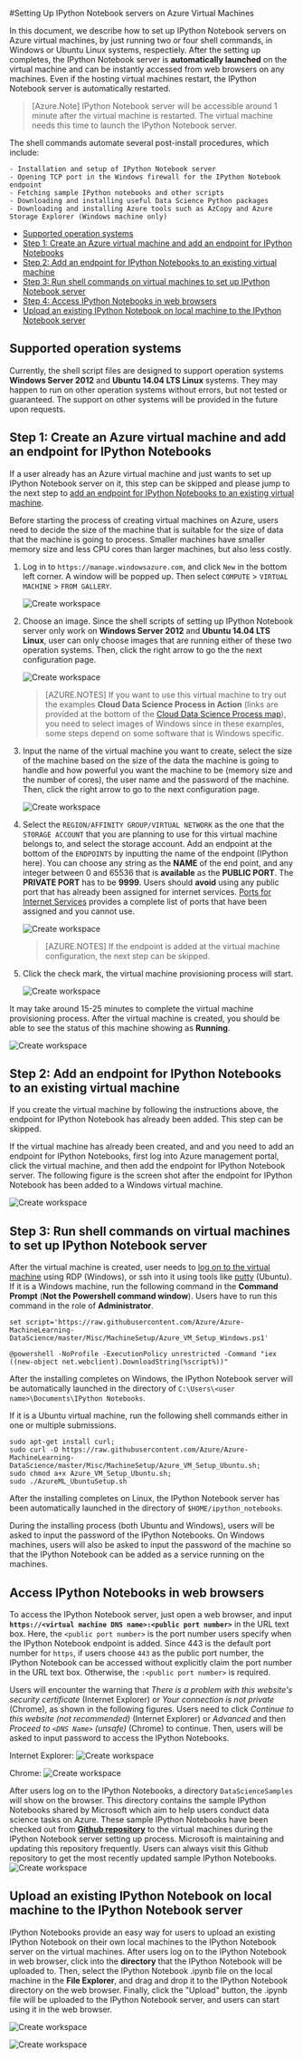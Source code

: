 <properties title="Easy Installing, Configuring, and Launching IPython Notebooks on Azure Virtual Machines" pageTitle="Easy Installing, Configuring, and Launching IPython Notebook on Azure Virtual Machines | Azure" description="Easy Installing, Configuring, and Launching IPython Notebook on Azure Virtual Machines" metaKeywords="" services="data-science-process" solutions="" documentationCenter="" authors="hangzh-msft" manager="jacob.spoelstra" editor="" videoId="" scriptId="" />

<tags ms.service="data-science-process" ms.workload="data-services" ms.tgt_pltfrm="na" ms.devlang="na" ms.topic="article" ms.date="01/09/2015" ms.author="hangzh-msft" /> 

 
#Setting Up IPython Notebook servers on Azure Virtual Machines
 
In this document, we describe how to set up IPython Notebook servers on Azure virtual machines, by just running two or four shell commands, in Windows or Ubuntu Linux systems, respectiely. After the setting up completes, the IPython Notebook server is **automatically launched** on the virtual machine and can be instantly accessed from web browsers on any machines. Even if the hosting virtual machines restart, the IPython Notebook server is automatically restarted. 

>[Azure.Note] IPython Notebook server will be accessible around 1 minute after the virtual machine is restarted. The virtual machine needs this time to launch the IPython Notebook server.

The shell commands automate several post-install procedures, which include:

	- Installation and setup of IPython Notebook server
	- Opening TCP port in the Windows firewall for the IPython Notebook endpoint
	- Fetching sample IPython notebooks and other scripts
	- Downloading and installing useful Data Science Python packages
	- Downloading and installing Azure tools such as AzCopy and Azure Storage Explorer (Windows machine only)

- [Supported operation systems](#supported-os)
- [Step 1: Create an Azure virtual machine and add an endpoint for IPython Notebooks](#create-vm)
- [Step 2: Add an endpoint for IPython Notebooks to an existing virtual machine](#add-endpoint)
- [Step 3: Run shell commands on virtual machines to set up IPython Notebook server](#run-commands)
- [Step 4: Access IPython Notebooks in web browsers](#access)
- [Upload an existing IPython Notebook on local machine to the IPython Notebook server](#upload)

## <a name="supported-os"></a>Supported operation systems

Currently, the shell script files are designed to support operation systems **Windows Server 2012** and **Ubuntu 14.04 LTS Linux** systems. They may happen to run on other operation systems without errors, but not tested or guaranteed. The support on other systems will be provided in the future upon requests.    

## <a name="create-vm"></a>Step 1: Create an Azure virtual machine and add an endpoint for IPython Notebooks

If a user already has an Azure virtual machine and just wants to set up IPython Notebook server on it, this step can be skipped and please jump to the next step to [add an endpoint for IPython Notebooks to an existing virtual machine](#add-endpoint). 
 
Before starting the process of creating virtual machines on Azure, users need to decide the size of the machine that is suitable for the size of data that the machine is going to process. Smaller machines have smaller memory size and less CPU cores than larger machines, but also less costly. 

1. Log in to `https://manage.windowsazure.com`, and click `New` in the bottom left corner. A window will be popped up. Then select `COMPUTE` > `VIRTUAL MACHINE` > `FROM GALLERY`.

	![Create workspace][9]

2. Choose an image. Since the shell scripts of setting up IPython Notebook server only work on **Windows Server 2012** and **Ubuntu 14.04 LTS Linux**, user can only choose images that are running either of these two operation systems. Then, click the right arrow to go the the next configuration page.
	
	![Create workspace][10]

	>[AZURE.NOTES] If you want to use this virtual machine to try out the examples **Cloud Data Science Process in Action** (links are provided at the bottom of the [Cloud Data Science Process map](http://azure.microsoft.com/en-us/documentation/articles/machine-learning-data-science-how-to-create-machine-learning-service/)), you need to select images of Windows since in these examples, some steps depend on some software that is Windows specific.

3. Input the name of the virtual machine you want to create, select the size of the machine based on the size of the data the machine is going to handle and how powerful you want the machine to be (memory size and the number of cores), the user name and the password of the machine. Then, click the right arrow to go to the next configuration page.

	![Create workspace][11]

4. Select the `REGION/AFFINITY GROUP/VIRTUAL NETWORK` as the one that the `STORAGE ACCOUNT` that you are planning to use for this virtual machine belongs to, and select the storage account. Add an endpoint at the bottom of the `ENDPOINTS` by inputting the name of the endpoint (IPython here). You can choose any string as the **NAME** of the end point, and any integer between 0 and 65536 that is **available** as the **PUBLIC PORT**. The **PRIVATE PORT** has to be **9999**. Users should **avoid** using any public port that has already been assigned for internet services. [Ports for Internet Services](http://www.chebucto.ns.ca/~rakerman/port-table.html) provides a complete list of ports that have been assigned and you cannot use. 

	![Create workspace][12]

	>[AZURE.NOTES] If the endpoint is added at the virtual machine configuration, the next step can be skipped.

5. Click the check mark, the virtual machine provisioning process will start. 

	![Create workspace][13]


It may take around 15-25 minutes to complete the virtual machine provisioning process. After the virtual machine is created, you should be able to see the status of this machine showing as **Running**.

![Create workspace][14]
	
## <a name="add-endpoint"></a>Step 2: Add an endpoint for IPython Notebooks to an existing virtual machine

If you create the virtual machine by following the instructions above, the endpoint for IPython Notebook has already been added. This step can be skipped. 

If the virtual machine has already been created, and and you need to add an endpoint for IPython Notebooks, first log into Azure management portal, click the virtual machine, and then add the endpoint for IPython Notebook server. The following figure is the screen shot after the endpoint for IPython Notebook has been added to a Windows virtual machine. 

![Create workspace][2]

## <a name="run-commands"></a>Step 3: Run shell commands on virtual machines to set up IPython Notebook server

After the virtual machine is created, user needs to [log on to the virtual machine](http://azure.microsoft.com/en-us/documentation/articles/virtual-machines-log-on-windows-server/) using RDP (Windows), or ssh into it using tools like [putty](http://www.chiark.greenend.org.uk/~sgtatham/putty/download.html) (Ubuntu). If it is a Windows machine, run the following command in the **Command Prompt** (**Not the Powershell command window**). Users have to run this command in the role of **Administrator**. 
 
    set script='https://raw.githubusercontent.com/Azure/Azure-MachineLearning-DataScience/master/Misc/MachineSetup/Azure_VM_Setup_Windows.ps1'

	@powershell -NoProfile -ExecutionPolicy unrestricted -Command "iex ((new-object net.webclient).DownloadString(%script%))"

After the installing completes on Windows, the IPython Notebook server will be automatically launched in the directory of `C:\Users\<user name>\Documents\IPython Notebooks`. 

If it is a Ubuntu virtual machine, run the following shell commands either in one or multiple submissions. 

    sudo apt-get install curl;
	sudo curl -O https://raw.githubusercontent.com/Azure/Azure-MachineLearning-DataScience/master/Misc/MachineSetup/Azure_VM_Setup_Ubuntu.sh;
	sudo chmod a+x Azure_VM_Setup_Ubuntu.sh;
	sudo ./AzureML_UbuntuSetup.sh 

After the installing completes on Linux, the IPython Notebook server has been automatically launched in the directory of `$HOME/ipython_notebooks`. 

During the installing process (both Ubuntu and Windows), users will be asked to input the password of the IPython Notebooks. On Windows machines, users will also be asked to input the password of the machine so that the IPython Notebook can be added as a service running on the machines. 

## <a name="access"></a>Access IPython Notebooks in web browsers
To access the IPython Notebook server, just open a web browser, and input **`https://<virtual machine DNS name>:<public port number>`** in the URL text box. Here, the `<public port number>` is the port number users specify when the IPython Notebook endpoint is added. Since 443 is the default port number for `https`, if users choose `443` as the public port number, the IPython Notebook can be accessed without explicitly claim the port number in the URL text box. Otherwise, the `:<public port number>` is required. 

Users will encounter the warning that _There is a problem with this website's security certificate_ (Internet Explorer) or _Your connection is not private_ (Chrome), as shown in the following figures. Users need to click _Continue to this website (not recommended)_ (Internet Explorer) or _Advanced_ and then _Proceed to `<DNS Name>` (unsafe)_ (Chrome) to continue. Then, users will be asked to input password to access the IPython Notebooks.

Internet Explorer:
![Create workspace][5]

Chrome:
![Create workspace][6]

After users log on to the IPython Notebooks, a directory `DataScienceSamples` will show on the browser. This directory contains the sample IPython Notebooks shared by Microsoft which aim to help users conduct data science tasks on Azure. These sample IPython Notebooks have been checked out from [**Github repository**](https://github.com/Azure/Azure-MachineLearning-DataScience/tree/master/Misc/DataScienceProcess/iPythonNotebooks) to the virtual machines during the IPython Notebook server setting up process. Microsoft is maintaining and updating this repository frequently. Users can always visit this Github repository to get the most recently updated sample IPython Notebooks. 
![Create workspace][3]

## <a name="upload"></a>Upload an existing IPython Notebook on local machine to the IPython Notebook server
IPython Notebooks provide an easy way for users to upload an existing IPython Notebook on their own local machines to the IPython Notebook server on the virtual machines. After users log on to the IPython Notebook in web browser, click into the **directory** that the IPython Notebook will be uploaded to. Then, select the IPython Notebook .ipynb file on the local machine in the **File Explorer**, and drag and drop it to the IPython Notebook directory on the web browser. Finally, click the "Upload" button, the .ipynb file will be uploaded to the IPython Notebook server, and users can start using it in the web browser.

![Create workspace][7]

![Create workspace][8]

[1]: ./media/machine-learning-data-science-setup-ipython-notebooks/add-endpoints-ubuntu.png
[2]: ./media/machine-learning-data-science-setup-ipython-notebooks/add-endpoints-after-creation.png
[3]: ./media/machine-learning-data-science-setup-ipython-notebooks/sample-ipnbs.png
[4]: ./media/machine-learning-data-science-setup-ipython-notebooks/dns-name-and-host-name.png
[5]: ./media/machine-learning-data-science-setup-ipython-notebooks/browser-warning-ie.png
[6]: ./media/machine-learning-data-science-setup-ipython-notebooks/browser-warning.png
[7]: ./media/machine-learning-data-science-setup-ipython-notebooks/upload-ipnb-1.png
[8]: ./media/machine-learning-data-science-setup-ipython-notebooks/upload-ipnb-2.png
[9]: ./media/machine-learning-data-science-setup-ipython-notebooks/create-virtual-machine-1.png
[10]: ./media/machine-learning-data-science-setup-ipython-notebooks/create-virtual-machine-2.png
[11]: ./media/machine-learning-data-science-setup-ipython-notebooks/create-virtual-machine-3.png
[12]: ./media/machine-learning-data-science-setup-ipython-notebooks/create-virtual-machine-4.png
[13]: ./media/machine-learning-data-science-setup-ipython-notebooks/create-virtual-machine-5.png
[14]: ./media/machine-learning-data-science-setup-ipython-notebooks/create-virtual-machine-6.png